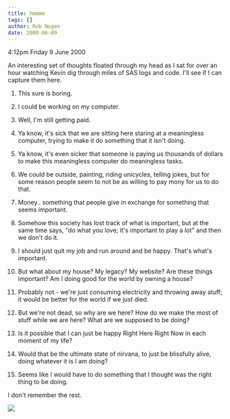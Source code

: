 ```yaml
---
title: hmmmm
tags: []
author: Rob Nugen
date: 2000-06-09
---
```


<p class=date>4:12pm Friday 9 June 2000</p>

<p>An interesting set of thoughts floated through my head as I sat for over an hour watching Kevin dig through miles of SAS logs and code.  I'll see if I can capture them here.

<ol>
<p><li>This sure is boring.

<p><li>I could be working on my computer.

<p><li>Well, I'm still getting paid.

<p><li>Ya know, it's sick that we are sitting here staring at a meaningless computer, trying to make it do something that it isn't doing.

<p><li>Ya know, it's even sicker that someone is paying us thousands of dollars to make this meaningless computer do meaningless tasks.

<p><li>We could be outside, painting, riding unicycles, telling jokes, but for some reason people seem to not be as willing to pay mony for us to do that.

<p><li>Money.. something that people give in exchange for something that seems important.

<p><li>Somehow this society has lost track of what is important, but at the same time says, "do what you love; it's important to play a lot" and then we don't do it.

<p><li>I should just quit my job and run around and be happy.  That's what's important.

<p><li>But what about my house?  My legacy?  My website?  Are these things important?  Am I doing good for the world by owning a house?

<p><li>Probably not - we're just consuming electricity and throwing away stuff; it would be better for the world if we just died.

<p><li>But we're not dead, so why are we here?  How do we make the most of stuff while we are here?  What are we supposed to be doing?

<p><li>Is it possible that I can just be happy Right Here Right Now in each moment of my life?

<p><li>Would that be the ultimate state of nirvana, to just be blissfully alive, doing whatever it is I am doing?

<p><li>Seems like I would have to do something that I thought was the right thing to be doing.
</ol>

<p>I don't remember the rest.

<p><img src="/images/rob/wL-ROB.gif">

